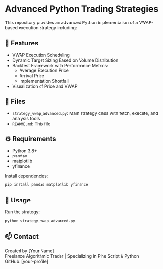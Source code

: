 # Advanced Python Trading Strategies

This repository provides an advanced Python implementation of a VWAP-based execution strategy including:

## 📌 Features

- VWAP Execution Scheduling
- Dynamic Target Sizing Based on Volume Distribution
- Backtest Framework with Performance Metrics:
  - Average Execution Price
  - Arrival Price
  - Implementation Shortfall
- Visualization of Price and VWAP

## 📂 Files

- `strategy_vwap_advanced.py`: Main strategy class with fetch, execute, and analysis tools
- `README.md`: This file

## ⚙️ Requirements

- Python 3.8+
- pandas
- matplotlib
- yfinance

Install dependencies:
```bash
pip install pandas matplotlib yfinance
```

## 🚀 Usage

Run the strategy:
```bash
python strategy_vwap_advanced.py
```

## 📫 Contact

Created by [Your Name]  
Freelance Algorithmic Trader | Specializing in Pine Script & Python  
GitHub: [your-profile]  
